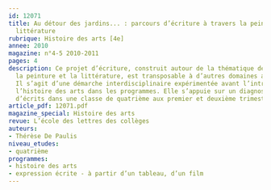 ```yaml
---
id: 12071
title: Au détour des jardins... : parcours d’écriture à travers la peinture et la
  littérature 
rubrique: Histoire des arts [4e] 
annee: 2010
magazine: n°4-5 2010-2011
pages: 4
description: Ce projet d’écriture, construit autour de la thématique des jardins dans
  la peinture et la littérature, est transposable à d’autres domaines artistiques.
  Il s’agit d’une démarche interdisciplinaire expérimentée avant l’introduction de
  l’histoire des arts dans les programmes. Elle s’appuie sur un diagnostic de la production
  d’écrits dans une classe de quatrième aux premier et deuxième trimestres...
article_pdf: 12071.pdf
magazine_special: Histoire des arts
revue: L’école des lettres des collèges
auteurs:
- Thérèse De Paulis
niveau_etudes:
- quatrième
programmes:
- histoire des arts
- expression écrite - à partir d’un tableau, d’un film
---
```

